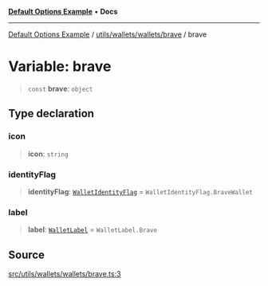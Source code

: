 [**Default Options Example**](../../../../../README.md) • **Docs**

***

[Default Options Example](../../../../../modules.md) / [utils/wallets/wallets/brave](../README.md) / brave

# Variable: brave

> `const` **brave**: `object`

## Type declaration

### icon

> **icon**: `string`

### identityFlag

> **identityFlag**: [`WalletIdentityFlag`](../../../types/enumerations/WalletIdentityFlag.md) = `WalletIdentityFlag.BraveWallet`

### label

> **label**: [`WalletLabel`](../../../types/enumerations/WalletLabel.md) = `WalletLabel.Brave`

## Source

[src/utils/wallets/wallets/brave.ts:3](https://github.com/bgd-labs/fe-shared/blob/022d31eeb7e61eeffe2ddf65992458f822122ffc/src/utils/wallets/wallets/brave.ts#L3)

